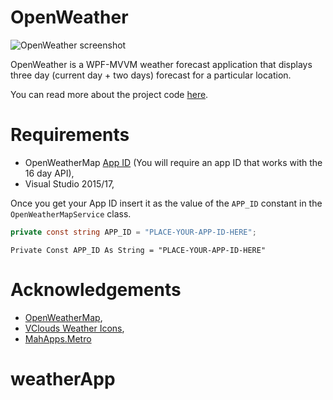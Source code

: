 # OpenWeather
![OpenWeather screenshot](https://www.codeproject.com/KB/WPF/630248/Screenshot_Budapest.png)

OpenWeather is a WPF-MVVM weather forecast application that displays three day (current day + two days) forecast for a particular location.

You can read more about the project code [here](https://www.codeproject.com/Articles/630248/WPF-OpenWeather).

# Requirements
- OpenWeatherMap [App ID](http://openweathermap.org/appid) (You will require an app ID that works with the 16 day API),
- Visual Studio 2015/17,

Once you get your App ID insert it as the value of the `APP_ID` constant in the `OpenWeatherMapService` class.
```csharp
private const string APP_ID = "PLACE-YOUR-APP-ID-HERE";
```

```vb.net
Private Const APP_ID As String = "PLACE-YOUR-APP-ID-HERE"
```

# Acknowledgements
- [OpenWeatherMap](http://openweathermap.org),
- [VClouds Weather Icons](https://vclouds.deviantart.com/art/VClouds-Weather-Icons-179152045),
- [MahApps.Metro](https://github.com/MahApps/MahApps.Metro)

# weatherApp
